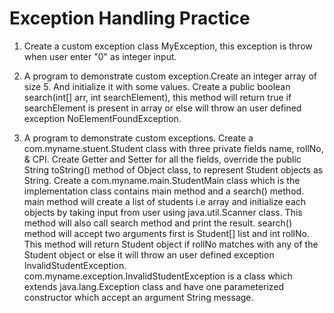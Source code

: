 # Exception Handling Practice

1. Create a custom exception class MyException, this exception is throw when user enter "0" as integer input.

2. A program to demonstrate custom exception.Create an integer array of size 5. And initialize it with some values. Create a public boolean search(int[] arr, int searchElement), this method will return true if searchElement is present in array or else will throw an user defined exception NoElementFoundException.
   
3. A program to demonstrate custom exceptions. Create a com.myname.stuent.Student class with three private fields name, rollNo, & CPI. Create Getter and Setter for all the fields, override the public String toString() method of Object class, to represent Student objects as String.
   Create a com.myname.main.StudentMain class which is the implementation class contains main method and a search() method. main method will create a list of students i.e array and initialize each objects by taking input from user using java.util.Scanner class. This method will also call search method and print the result.
   search() method will accept two arguments first is Student[] list and int rollNo.
   This method will return Student object if rollNo matches with any of the Student object or else it will throw an user defined exception InvalidStudentException.
   com.myname.exception.InvalidStudentException is a class which extends java.lang.Exception class and have one parameterized constructor which accept an argument String message.
   
   
